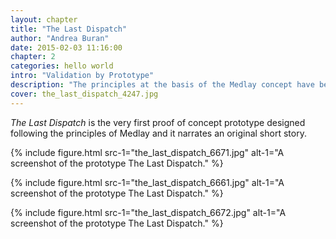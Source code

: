 ```yaml
---
layout: chapter
title: "The Last Dispatch"
author: "Andrea Buran"
date: 2015-02-03 11:16:00
chapter: 2
categories: hello world
intro: "Validation by Prototype"
description: "The principles at the basis of the Medlay concept have been validated in two proof of concept prototypes: The Last Dispatch and Ubik Chap. 6."
cover: the_last_dispatch_4247.jpg
---
```


*The Last Dispatch* is the very first proof of concept prototype designed following the principles of Medlay and it narrates an original short story.

{% include figure.html src-1="the_last_dispatch_6671.jpg" alt-1="A screenshot of the prototype The Last Dispatch." %}

{% include figure.html src-1="the_last_dispatch_6661.jpg" alt-1="A screenshot of the prototype The Last Dispatch." %}

{% include figure.html src-1="the_last_dispatch_6672.jpg" alt-1="A screenshot of the prototype The Last Dispatch." %}
